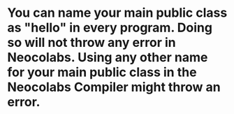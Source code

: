 #
You can name your main public class as "hello" in every program. Doing so will not throw any error in Neocolabs. Using any other name for your main public class in the Neocolabs Compiler might throw an error.
===
#